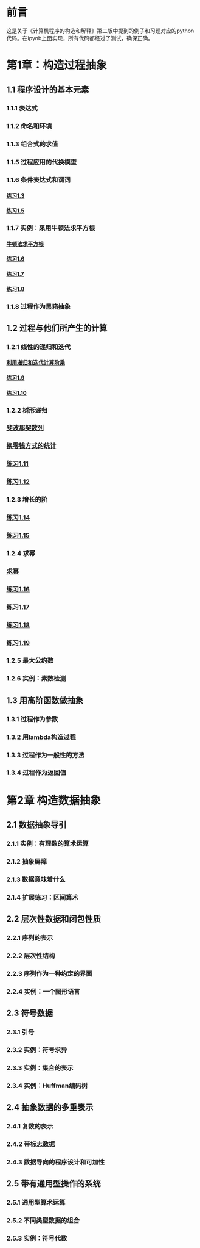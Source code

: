 # 前言 
这是关于《计算机程序的构造和解释》第二版中提到的例子和习题对应的python代码。在ipynb上面实现，所有代码都经过了测试，确保正确。  
# 第1章：构造过程抽象 
## 1.1 程序设计的基本元素 
### 1.1.1 表达式 
### 1.1.2 命名和环境 
### 1.1.3 组合式的求值 
### 1.1.5 过程应用的代换模型 
### 1.1.6 条件表达式和谓词 
#### [练习1.3](chapter1/1.1.ipynb#13-输入三个数为参数返回其中较大的两个数之和) 
#### [练习1.5](chapter1/1.1.ipynb#15-检测解释器采用哪种序求值) 
### 1.1.7 实例：采用牛顿法求平方根 
#### [牛顿法求平方根](chapter1/1.1.ipynb#eg-采用牛顿法求平方根) 
#### [练习1.6](chapter1/1.1.ipynb#16-把if通过cond将它定义为一个常规过程) 
#### [练习1.7](chapter1/1.1.ipynb#17-good_enough函数对于非常大或者非常小的数会失效) 
#### [练习1.8](chapter1/1.1.ipynb#18-求立方根的牛顿法) 
### 1.1.8 过程作为黑箱抽象 
## 1.2 过程与他们所产生的计算 
### 1.2.1 线性的递归和迭代 
#### [利用递归和迭代计算阶乘](chapter1/1.2.ipynb/#eg-利用递归和迭代计算阶乘)
#### [练习1.9](chapter1/1.2.ipynb/#19-两个正整数相加的方法)
#### [练习1.10](chapter1/1.2.ipynb/#110-Ackermann函数)
### 1.2.2 树形递归 
### [斐波那契数列](chapter1/1.2.ipynb/#eg-斐波那契数列)
### [换零钱方式的统计](chapter1/1.2.ipynb/#eg-换零钱方式的统计)
### [练习1.11](chapter1/1.2.ipynb/#111)
### [练习1.12](chapter1/1.2.ipynb/#112-帕斯卡三角形)
### 1.2.3 增长的阶 
### [练习1.14](chapter1/1.2.ipynb/#114-零钱换现)
### [练习1.15](chapter1/1.2.ipynb/#115-弦求值)
### 1.2.4 求幂 
### [求幂](chapter1/1.2.ipynb/#求幂)
### [练习1.16](chapter1/1.2.ipynb/#116-连续求平方迭代快速求幂)
### [练习1.17](chapter1/1.2.ipynb/#117-递归求乘算法)
### [练习1.18](chapter1/1.2.ipynb/#118-迭代求乘算法)
### [练习1.19](chapter1/1.2.ipynb/#119-对数步骤求出斐波那契数列)
### 1.2.5 最大公约数
### 1.2.6 实例：素数检测
## 1.3 用高阶函数做抽象
### 1.3.1 过程作为参数
### 1.3.2 用lambda构造过程
### 1.3.3 过程作为一般性的方法
### 1.3.4 过程作为返回值
# 第2章 构造数据抽象
## 2.1 数据抽象导引
### 2.1.1 实例：有理数的算术运算
### 2.1.2 抽象屏障
### 2.1.3 数据意味着什么
### 2.1.4 扩展练习：区间算术
## 2.2 层次性数据和闭包性质
### 2.2.1 序列的表示
### 2.2.2 层次性结构
### 2.2.3 序列作为一种约定的界面
### 2.2.4 实例：一个图形语言
## 2.3 符号数据
### 2.3.1 引号
### 2.3.2 实例：符号求异
### 2.3.3 实例：集合的表示
### 2.3.4 实例：Huffman编码树
## 2.4 抽象数据的多重表示
### 2.4.1 复数的表示
### 2.4.2 带标志数据
### 2.4.3 数据导向的程序设计和可加性
## 2.5 带有通用型操作的系统
### 2.5.1 通用型算术运算
### 2.5.2 不同类型数据的组合
### 2.5.3 实例：符号代数  




